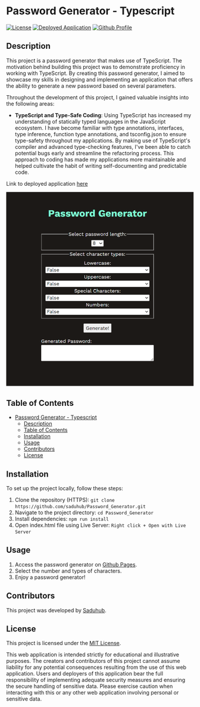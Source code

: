 # Password Generator - Typescript
[![License](https://img.shields.io/badge/License-MIT-green.svg)](https://opensource.org/license/mit/)
[![Deployed Application](https://img.shields.io/badge/GitHub_Pages-Deployed_Application-green?logo=github)](https://saduhub.github.io/Password_Generator/)
[![Github Profile](https://img.shields.io/badge/GitHub-Saduhub-blue?logo=github)](https://github.com/saduhub)

## Description

This project is a password generator that makes use of TypeScript. The motivation behind building this project was to demonstrate proficiency in working with TypeScript. By creating this password generator, I aimed to showcase my skills in designing and implementing an application that offers the ability to generate a new password based on several parameters.

Throughout the development of this project, I gained valuable insights into the following areas:
  
- **TypeScript and Type-Safe Coding**: Using TypeScript has increased my understanding of statically typed languages in the JavaScript ecosystem. I have become familiar with type annotations, interfaces, type inference, function type annotations, and tsconfig.json to ensure type-safety throughout my applications. By making use of TypeScript's compiler and advanced type-checking features, I've been able to catch potential bugs early and streamline the refactoring process. This approach to coding has made my applications more maintainable and helped cultivate the habit of writing self-documenting and predictable code.

Link to deployed application [here](https://saduhub.github.io/Password_Generator/)

![Screenshot of prompt](Assets/generatorTS.png)

## Table of Contents

- [Password Generator - Typescript](#password-generator---typescript)
  - [Description](#description)
  - [Table of Contents](#table-of-contents)
  - [Installation](#installation)
  - [Usage](#usage)
  - [Contributors](#contributors)
  - [License](#license)

## Installation

To set up the project locally, follow these steps:

1. Clone the repository (HTTPS): `git clone https://github.com/saduhub/Password_Generator.git`
2. Navigate to the project directory: `cd Password_Generator`
3. Install dependencies: `npm run install`
4. Open index.html file using Live Server: `Right click + Open with Live Server`

## Usage

1. Access the password generator on [Github Pages](https://saduhub.github.io/Password_Generator/).
2. Select the number and types of characters.
3. Enjoy a password generator!

## Contributors

This project was developed by [Saduhub](https://github.com/saduhub).

## License

This project is licensed under the [MIT License](https://opensource.org/license/mit/).

This web application is intended strictly for educational and illustrative purposes. The creators and contributors of this project cannot assume liability for any potential consequences resulting from the use of this web application.
Users and deployers of this application bear the full responsibility of implementing adequate security measures and ensuring the secure handling of sensitive data. Please exercise caution when interacting with this or any other web application involving personal or sensitive data. 